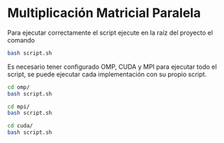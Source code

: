 # Multiplicación Matricial Paralela

Para ejecutar correctamente el script ejecute en la raíz del proyecto el comando
```sh
bash script.sh
```

Es necesario tener configurado OMP, CUDA y MPI para ejecutar todo el script, se puede ejecutar cada implementación con su propio script.
```sh
cd omp/
bash script.sh
```
```sh
cd mpi/
bash script.sh
```
```sh
cd cuda/
bash script.sh
```